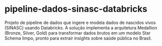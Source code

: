# pipeline-dados-sinasc-databricks
Projeto de pipeline de dados que ingere e modela dados de nascidos vivos (SINASC) usando Databricks. A solução implementa a arquitetura Medallion (Bronze, Silver, Gold) para transformar dados brutos em um modelo Star Schema limpo, pronto para extrair insights sobre saúde pública no Brasil.
